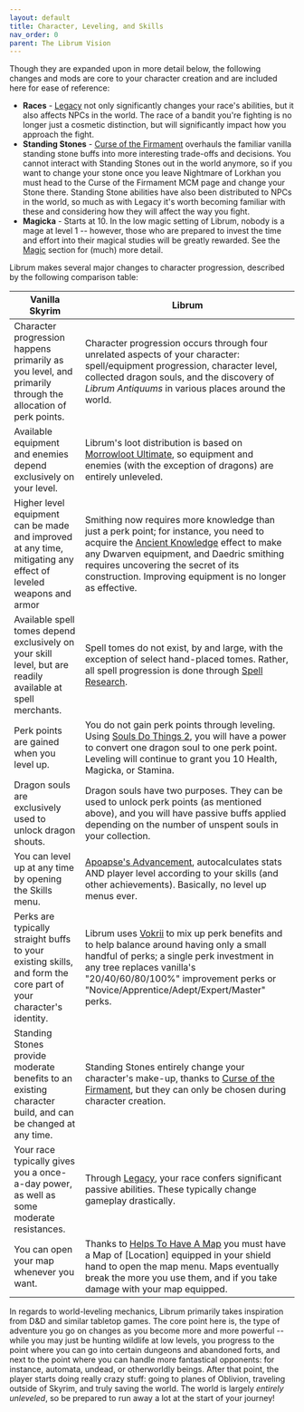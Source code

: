 ```yaml
---
layout: default
title: Character, Leveling, and Skills
nav_order: 0
parent: The Librum Vision
---
```



Though they are expanded upon in more detail below, the following changes and mods are core to your character creation and are included here for ease of reference:

* **Races** - [Legacy](https://www.nexusmods.com/skyrimspecialedition/mods/36415) not only significantly changes your race's abilities, but it also affects NPCs in the world. The race of a bandit you're fighting is no longer just a cosmetic distinction, but will significantly impact how you approach the fight.
* **Standing Stones** - [Curse of the Firmament](https://www.nexusmods.com/skyrimspecialedition/mods/28419) overhauls the familiar vanilla standing stone buffs into more interesting trade-offs and decisions. You cannot interact with Standing Stones out in the world anymore, so if you want to change your stone once you leave Nightmare of Lorkhan you must head to the Curse of the Firmament MCM page and change your Stone there. Standing Stone abilities have also been distributed to NPCs in the world, so much as with Legacy it's worth becoming familiar with these and considering how they will affect the way you fight.
* **Magicka** - Starts at 10. In the low magic setting of Librum, nobody is a mage at level 1 -- however, those who are prepared to invest the time and effort into their magical studies will be greatly rewarded. See the [Magic](#magic) section for (much) more detail.

Librum makes several major changes to character progression, described by the following comparison table:

| **Vanilla Skyrim** | **Librum** |
| --- | --- |
| Character progression happens primarily as you level, and primarily through the allocation of perk points. | Character progression occurs through four unrelated aspects of your character: spell/equipment progression, character level, collected dragon souls, and the discovery of *Librum Antiquums* in various places around the world. |
| Available equipment and enemies depend exclusively on your level. | Librum's loot distribution is based on [Morrowloot Ultimate](https://www.nexusmods.com/skyrimspecialedition/mods/3058), so equipment and enemies (with the exception of dragons) are entirely unleveled. |
| Higher level equipment can be made and improved at any time, mitigating any effect of leveled weapons and armor | Smithing now requires more knowledge than just a perk point; for instance, you need to acquire the [Ancient Knowledge](http://en.uesp.net/wiki/Skyrim:Powers#Ancient_Knowledge) effect to make any Dwarven equipment, and Daedric smithing requires uncovering the secret of its construction. Improving equipment is no longer as effective. |
| Available spell tomes depend exclusively on your skill level, but are readily available at spell merchants. | Spell tomes do not exist, by and large, with the exception of select hand-placed tomes. Rather, all spell progression is done through [Spell Research](https://www.nexusmods.com/skyrimspecialedition/mods/20983). |
| Perk points are gained when you level up. | You do not gain perk points through leveling. Using [Souls Do Things 2](https://www.nexusmods.com/skyrimspecialedition/mods/33518), you will have a power to convert one dragon soul to one perk point. Leveling will continue to grant you 10 Health, Magicka, or Stamina. |
| Dragon souls are exclusively used to unlock dragon shouts. | Dragon souls have two purposes. They can be used to unlock perk points (as mentioned above), and you will have passive buffs applied depending on the number of unspent souls in your collection. |
| You can level up at any time by opening the Skills menu. | [Apoapse's Advancement](https://www.nexusmods.com/skyrimspecialedition/mods/55174), autocalculates stats AND player level according to your skills (and other achievements). Basically, no level up menus ever. |
| Perks are typically straight buffs to your existing skills, and form the core part of your character's identity. | Librum uses [Vokrii](https://www.nexusmods.com/skyrimspecialedition/mods/26176) to mix up perk benefits and to help balance around having only a small handful of perks; a single perk investment in any tree replaces vanilla's "20/40/60/80/100%" improvement perks or "Novice/Apprentice/Adept/Expert/Master" perks. |
| Standing Stones provide moderate benefits to an existing character build, and can be changed at any time. | Standing Stones entirely change your character's make-up, thanks to [Curse of the Firmament](https://www.nexusmods.com/skyrimspecialedition/mods/28419), but they can only be chosen during character creation. |
| Your race typically gives you a once-a-day power, as well as some moderate resistances. | Through [Legacy](https://www.nexusmods.com/skyrimspecialedition/mods/36415), your race confers significant passive abilities. These typically change gameplay drastically. |
| You can open your map whenever you want. | Thanks to [Helps To Have A Map](https://www.nexusmods.com/skyrimspecialedition/mods/37238) you must have a Map of [Location] equipped in your shield hand to open the map menu. Maps eventually break the more you use them, and if you take damage with your map equipped. |

In regards to world-leveling mechanics, Librum primarily takes inspiration from D&D and similar tabletop games. The core point here is, the type of adventure you go on changes as you become more and more powerful -- while you may just be hunting wildlife at low levels, you progress to the point where you can go into certain dungeons and abandoned forts, and next to the point where you can handle more fantastical opponents: for instance, automata, undead, or otherworldly beings. After that point, the player starts doing really crazy stuff: going to planes of Oblivion, traveling outside of Skyrim, and truly saving the world. The world is largely *entirely unleveled*, so be prepared to run away a lot at the start of your journey!
